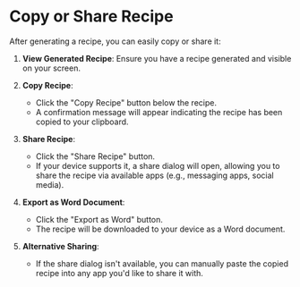 # Copy or Share Recipe

After generating a recipe, you can easily copy or share it:

1. **View Generated Recipe**: Ensure you have a recipe generated and visible on your screen.

2. **Copy Recipe**:
   - Click the "Copy Recipe" button below the recipe.
   - A confirmation message will appear indicating the recipe has been copied to your clipboard.

3. **Share Recipe**:
   - Click the "Share Recipe" button.
   - If your device supports it, a share dialog will open, allowing you to share the recipe via available apps (e.g., messaging apps, social media).

4. **Export as Word Document**:
   - Click the "Export as Word" button.
   - The recipe will be downloaded to your device as a Word document.

5. **Alternative Sharing**:
   - If the share dialog isn't available, you can manually paste the copied recipe into any app you'd like to share it with.